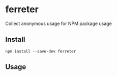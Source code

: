 # ferreter

Collect anonymous usage for NPM package usage

## Install

```
npm install --save-dev ferreter
```

## Usage

